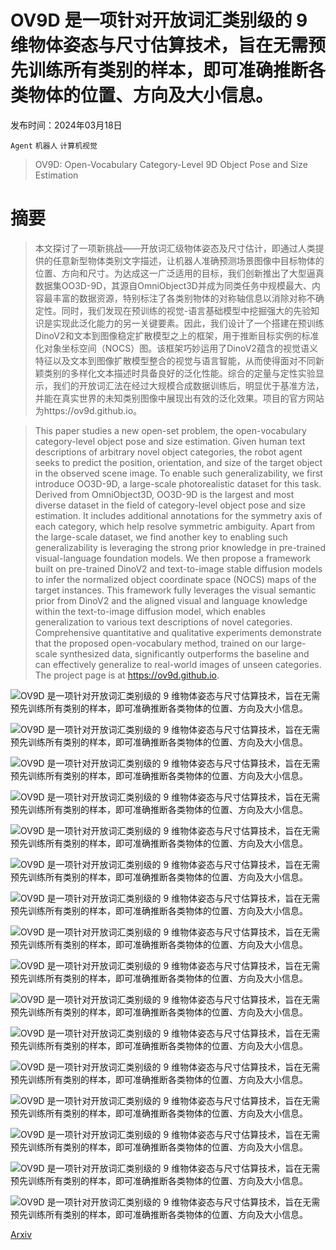 # OV9D 是一项针对开放词汇类别级的 9 维物体姿态与尺寸估算技术，旨在无需预先训练所有类别的样本，即可准确推断各类物体的位置、方向及大小信息。

发布时间：2024年03月18日

`Agent` `机器人` `计算机视觉`

> OV9D: Open-Vocabulary Category-Level 9D Object Pose and Size Estimation

# 摘要

> 本文探讨了一项新挑战——开放词汇级物体姿态及尺寸估计，即通过人类提供的任意新型物体类别文字描述，让机器人准确预测场景图像中目标物体的位置、方向和尺寸。为达成这一广泛适用的目标，我们创新推出了大型逼真数据集OO3D-9D，其源自OmniObject3D并成为同类任务中规模最大、内容最丰富的数据资源，特别标注了各类别物体的对称轴信息以消除对称不确定性。同时，我们发现在预训练的视觉-语言基础模型中挖掘强大的先验知识是实现此泛化能力的另一关键要素。因此，我们设计了一个搭建在预训练DinoV2和文本到图像稳定扩散模型之上的框架，用于推断目标实例的标准化对象坐标空间（NOCS）图。该框架巧妙运用了DinoV2蕴含的视觉语义特征以及文本到图像扩散模型整合的视觉与语言智能，从而使得面对不同新颖类别的多样化文本描述时具备良好的泛化性能。综合的定量与定性实验显示，我们的开放词汇法在经过大规模合成数据训练后，明显优于基准方法，并能在真实世界的未知类别图像中展现出有效的泛化效果。项目的官方网站为https://ov9d.github.io。

> This paper studies a new open-set problem, the open-vocabulary category-level object pose and size estimation. Given human text descriptions of arbitrary novel object categories, the robot agent seeks to predict the position, orientation, and size of the target object in the observed scene image. To enable such generalizability, we first introduce OO3D-9D, a large-scale photorealistic dataset for this task. Derived from OmniObject3D, OO3D-9D is the largest and most diverse dataset in the field of category-level object pose and size estimation. It includes additional annotations for the symmetry axis of each category, which help resolve symmetric ambiguity. Apart from the large-scale dataset, we find another key to enabling such generalizability is leveraging the strong prior knowledge in pre-trained visual-language foundation models. We then propose a framework built on pre-trained DinoV2 and text-to-image stable diffusion models to infer the normalized object coordinate space (NOCS) maps of the target instances. This framework fully leverages the visual semantic prior from DinoV2 and the aligned visual and language knowledge within the text-to-image diffusion model, which enables generalization to various text descriptions of novel categories. Comprehensive quantitative and qualitative experiments demonstrate that the proposed open-vocabulary method, trained on our large-scale synthesized data, significantly outperforms the baseline and can effectively generalize to real-world images of unseen categories. The project page is at https://ov9d.github.io.

![OV9D 是一项针对开放词汇类别级的 9 维物体姿态与尺寸估算技术，旨在无需预先训练所有类别的样本，即可准确推断各类物体的位置、方向及大小信息。](../../../paper_images/2403.12396/x1.png)

![OV9D 是一项针对开放词汇类别级的 9 维物体姿态与尺寸估算技术，旨在无需预先训练所有类别的样本，即可准确推断各类物体的位置、方向及大小信息。](../../../paper_images/2403.12396/x2.png)

![OV9D 是一项针对开放词汇类别级的 9 维物体姿态与尺寸估算技术，旨在无需预先训练所有类别的样本，即可准确推断各类物体的位置、方向及大小信息。](../../../paper_images/2403.12396/x3.png)

![OV9D 是一项针对开放词汇类别级的 9 维物体姿态与尺寸估算技术，旨在无需预先训练所有类别的样本，即可准确推断各类物体的位置、方向及大小信息。](../../../paper_images/2403.12396/x4.png)

![OV9D 是一项针对开放词汇类别级的 9 维物体姿态与尺寸估算技术，旨在无需预先训练所有类别的样本，即可准确推断各类物体的位置、方向及大小信息。](../../../paper_images/2403.12396/x5.png)

![OV9D 是一项针对开放词汇类别级的 9 维物体姿态与尺寸估算技术，旨在无需预先训练所有类别的样本，即可准确推断各类物体的位置、方向及大小信息。](../../../paper_images/2403.12396/x6.png)

![OV9D 是一项针对开放词汇类别级的 9 维物体姿态与尺寸估算技术，旨在无需预先训练所有类别的样本，即可准确推断各类物体的位置、方向及大小信息。](../../../paper_images/2403.12396/x7.png)

![OV9D 是一项针对开放词汇类别级的 9 维物体姿态与尺寸估算技术，旨在无需预先训练所有类别的样本，即可准确推断各类物体的位置、方向及大小信息。](../../../paper_images/2403.12396/x8.png)

![OV9D 是一项针对开放词汇类别级的 9 维物体姿态与尺寸估算技术，旨在无需预先训练所有类别的样本，即可准确推断各类物体的位置、方向及大小信息。](../../../paper_images/2403.12396/x9.png)

![OV9D 是一项针对开放词汇类别级的 9 维物体姿态与尺寸估算技术，旨在无需预先训练所有类别的样本，即可准确推断各类物体的位置、方向及大小信息。](../../../paper_images/2403.12396/x10.png)

![OV9D 是一项针对开放词汇类别级的 9 维物体姿态与尺寸估算技术，旨在无需预先训练所有类别的样本，即可准确推断各类物体的位置、方向及大小信息。](../../../paper_images/2403.12396/x11.png)

![OV9D 是一项针对开放词汇类别级的 9 维物体姿态与尺寸估算技术，旨在无需预先训练所有类别的样本，即可准确推断各类物体的位置、方向及大小信息。](../../../paper_images/2403.12396/x12.png)

![OV9D 是一项针对开放词汇类别级的 9 维物体姿态与尺寸估算技术，旨在无需预先训练所有类别的样本，即可准确推断各类物体的位置、方向及大小信息。](../../../paper_images/2403.12396/x13.png)

![OV9D 是一项针对开放词汇类别级的 9 维物体姿态与尺寸估算技术，旨在无需预先训练所有类别的样本，即可准确推断各类物体的位置、方向及大小信息。](../../../paper_images/2403.12396/wc50.png)

![OV9D 是一项针对开放词汇类别级的 9 维物体姿态与尺寸估算技术，旨在无需预先训练所有类别的样本，即可准确推断各类物体的位置、方向及大小信息。](../../../paper_images/2403.12396/wc100.png)

![OV9D 是一项针对开放词汇类别级的 9 维物体姿态与尺寸估算技术，旨在无需预先训练所有类别的样本，即可准确推断各类物体的位置、方向及大小信息。](../../../paper_images/2403.12396/wc204.png)

[Arxiv](https://arxiv.org/abs/2403.12396)